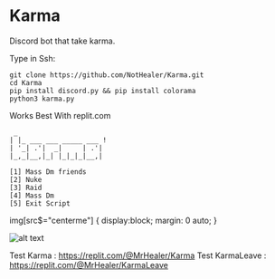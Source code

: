 # Karma
Discord bot that take karma.

Type in Ssh:
```
git clone https://github.com/NotHealer/Karma.git
cd Karma
pip install discord.py && pip install colorama
python3 karma.py
```

Works Best With replit.com

```
 _                       
| |_ ___ ___ _____ ___ ! 
| '_| .'|  _|     | .'|  
|_,_|__,|_| |_|_|_|__,|
  
[1] Mass Dm friends 
[2] Nuke
[3] Raid
[4] Mass Dm 
[5] Exit Script
```
img[src$="centerme"] {
  display:block;
  margin: 0 auto;
}

![alt text](https://www.nicepng.com/png/detail/346-3464278_5-5c-5s-iphone-wallpaper-green-karma-fond.png)

Test Karma : https://replit.com/@MrHealer/Karma
Test KarmaLeave : https://replit.com/@MrHealer/KarmaLeave
